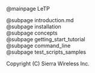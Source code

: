 @mainpage LeTP

@subpage introduction.md <br>
@subpage installation <br>
@subpage concepts <br>
@subpage getting_start_tutorial <br>
@subpage command_line <br>
@subpage test_scripts_samples <br>


Copyright (C) Sierra Wireless Inc.

